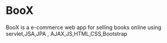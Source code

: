 # BooX
BooX is a e-commerce web app for selling books online using servlet,JSA,JPA , AJAX,JS,HTML,CSS,Bootstrap
